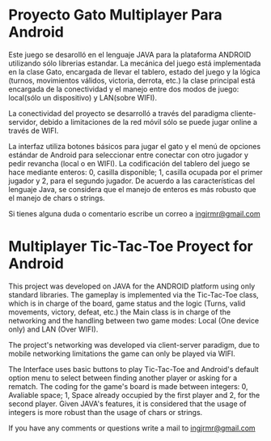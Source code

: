 # Proyecto Gato Multiplayer Para Android

Este juego se desarolló en el lenguaje JAVA para la plataforma ANDROID utilizando sólo librerias estandar. La mecánica del juego está implementada en la clase Gato, encargada de llevar el tablero, estado del juego y la lógica (turnos, movimientos válidos, victoria, derrota, etc.) la clase principal está encargada de la conectividad y el manejo entre dos modos de juego: local(sólo un dispositivo) y LAN(sobre WIFI).

 La conectividad del proyecto se desarrolló a través del paradigma cliente-servidor, debido a limitaciones de la red móvil sólo se puede jugar online a través de WIFI.

 La interfaz utiliza botones básicos para jugar el gato y el menú de opciones estándar de Android para seleccionar entre conectar con otro jugador y pedir revancha (local o en WIFI). La codificación del tablero del juego se hace mediante enteros: 0, casilla disponible; 1, casilla ocupada por el primer jugador y 2, para el segundo jugador. De acuerdo a las características del lenguaje Java, se considera que el manejo de enteros es más robusto que el manejo de chars o strings.

 Si tienes alguna duda o comentario escribe un correo a ingjrmr@gmail.com
 
# Multiplayer Tic-Tac-Toe Proyect for Android

This project was developed on JAVA for the ANDROID platform using only standard libraries. The gameplay is implemented via the Tic-Tac-Toe class, which is in charge of the board, game status and the logic (Turns, valid movements, victory, defeat, etc.) the Main class is in charge of the networking and the handling between two game modes: Local (One device only) and LAN (Over WIFI).

The project's networking was developed via client-server paradigm, due to mobile networking limitations the game can only be played via WIFI.

The Interface uses basic buttons to play Tic-Tac-Toe and Android's default option menu to select between finding another player or asking for a rematch. The coding for the game's board is made between integers: 0, Avaliable space; 1, Space already occupied by the first player and 2, for the second player. Given JAVA's features, it is considered that the usage of integers is more robust than the usage of chars or strings.

If you have any comments or questions write a mail to ingjrmr@gmail.com
